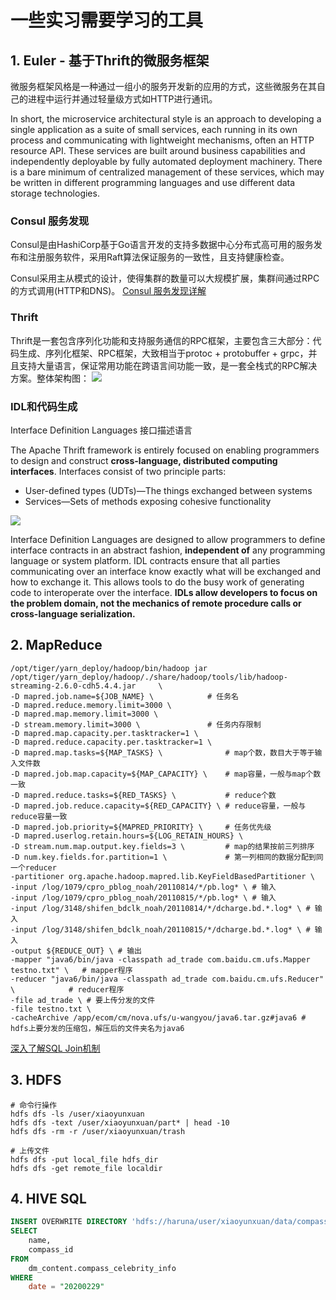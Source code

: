 # 一些实习需要学习的工具

## 1. Euler - 基于Thrift的微服务框架
微服务框架风格是一种通过一组小的服务开发新的应用的方式，这些微服务在其自己的进程中运行并通过轻量级方式如HTTP进行通讯。

In short, the microservice architectural style is an approach to developing a single application as a suite of small services, each running in its own process and communicating with lightweight mechanisms, often an HTTP resource API. These services are built around business capabilities and independently deployable by fully automated deployment machinery. There is a bare minimum of centralized management of these services, which may be written in different programming languages and use different data storage technologies.
### Consul 服务发现
Consul是由HashiCorp基于Go语言开发的支持多数据中心分布式高可用的服务发布和注册服务软件，采用Raft算法保证服务的一致性，且支持健康检查。

Consul采用主从模式的设计，使得集群的数量可以大规模扩展，集群间通过RPC的方式调用(HTTP和DNS)。
[Consul 服务发现详解](https://www.jianshu.com/p/f8746b81d65d)

### Thrift

Thrift是一套包含序列化功能和支持服务通信的RPC框架，主要包含三大部分：代码生成、序列化框架、RPC框架，大致相当于protoc + protobuffer + grpc，并且支持大量语言，保证常用功能在跨语言间功能一致，是一套全栈式的RPC解决方案。整体架构图：
![](figures/thrift.png)
### IDL和代码生成
Interface Definition Languages 接口描述语言

The Apache Thrift framework is entirely focused on enabling programmers to design and construct **cross-language, distributed computing interfaces**. Interfaces consist of two principle parts:

- User-defined types (UDTs)—The things exchanged between systems
- Services—Sets of methods exposing cohesive functionality

![](figures/idl.jpg)

Interface Definition Languages are designed to allow programmers to define interface contracts in an abstract fashion, **independent of** any programming language or system platform. IDL contracts ensure that all parties communicating over an interface know exactly what will be exchanged and how to exchange it. This allows tools to do the busy work of generating code to interoperate over the interface. **IDLs allow developers to focus on the problem domain, not the mechanics of remote procedure calls or cross-language serialization.**

## 2. MapReduce

```
/opt/tiger/yarn_deploy/hadoop/bin/hadoop jar /opt/tiger/yarn_deploy/hadoop/./share/hadoop/tools/lib/hadoop-streaming-2.6.0-cdh5.4.4.jar     \
-D mapred.job.name=${JOB_NAME} \            # 任务名
-D mapred.reduce.memory.limit=3000 \
-D mapred.map.memory.limit=3000 \
-D stream.memory.limit=3000 \               # 任务内存限制
-D mapred.map.capacity.per.tasktracker=1 \
-D mapred.reduce.capacity.per.tasktracker=1 \
-D mapred.map.tasks=${MAP_TASKS} \              # map个数，数目大于等于输入文件数
-D mapred.job.map.capacity=${MAP_CAPACITY} \    # map容量，一般与map个数一致
-D mapred.reduce.tasks=${RED_TASKS} \           # reduce个数
-D mapred.job.reduce.capacity=${RED_CAPACITY} \ # reduce容量，一般与reduce容量一致
-D mapred.job.priority=${MAPRED_PRIORITY} \     # 任务优先级
-D mapred.userlog.retain.hours=${LOG_RETAIN_HOURS} \
-D stream.num.map.output.key.fields=3 \         # map的结果按前三列排序
-D num.key.fields.for.partition=1 \             # 第一列相同的数据分配到同一个reducer
-partitioner org.apache.hadoop.mapred.lib.KeyFieldBasedPartitioner \
-input /log/1079/cpro_pblog_noah/20110814/*/pb.log* \ # 输入
-input /log/1079/cpro_pblog_noah/20110815/*/pb.log* \ # 输入
-input /log/3148/shifen_bdclk_noah/20110814/*/dcharge.bd.*.log* \ # 输入
-input /log/3148/shifen_bdclk_noah/20110815/*/dcharge.bd.*.log* \ # 输入
-output ${REDUCE_OUT} \ # 输出
-mapper "java6/bin/java -classpath ad_trade com.baidu.cm.ufs.Mapper testno.txt" \   # mapper程序
-reducer "java6/bin/java -classpath ad_trade com.baidu.cm.ufs.Reducer" \            # reducer程序
-file ad_trade \ # 要上传分发的文件
-file testno.txt \
-cacheArchive /app/ecom/cm/nova.ufs/u-wangyou/java6.tar.gz#java6 # hdfs上要分发的压缩包，解压后的文件夹名为java6
```

[深入了解SQL Join机制](https://www.jianshu.com/p/9e1d3793cba6)

## 3. HDFS
```
# 命令行操作
hdfs dfs -ls /user/xiaoyunxuan
hdfs dfs -text /user/xiaoyunxuan/part* | head -10
hdfs dfs -rm -r /user/xiaoyunxuan/trash

# 上传文件
hdfs dfs -put local_file hdfs_dir 
hdfs dfs -get remote_file localdir
```


## 4. HIVE SQL
```SQL
INSERT OVERWRITE DIRECTORY 'hdfs://haruna/user/xiaoyunxuan/data/compass/compass_celebrity_info-20200229'
SELECT
    name,
    compass_id
FROM
    dm_content.compass_celebrity_info
WHERE
    date = "20200229"
```
